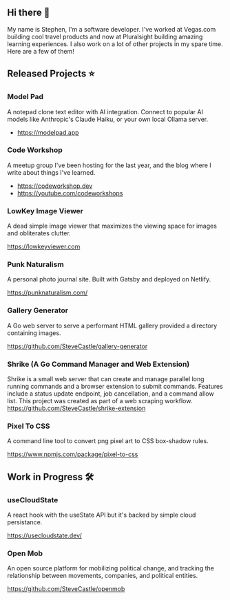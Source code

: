 ## Hi there 👋
My name is Stephen, I'm a software developer. I've worked at Vegas.com building cool travel products and now at Pluralsight building amazing learning experiences. I also work on a lot of other projects in my spare time. Here are a few of them!



## Released Projects ⭐️

### Model Pad
A notepad clone text editor with AI integration. Connect to popular AI models like Anthropic's Claude Haiku, or your own local Ollama server.

* https://modelpad.app

### Code Workshop

A meetup group I've been hosting for the last year, and the blog where I write about things I've learned.

* https://codeworkshop.dev
* https://youtube.com/codeworkshops


### LowKey Image Viewer

A dead simple image viewer that maximizes the viewing space for images and obliterates clutter.

https://lowkeyviewer.com

### Punk Naturalism

A personal photo journal site. Built with Gatsby and deployed on Netlify.

https://punknaturalism.com/

### Gallery Generator

A Go web server to serve a performant HTML gallery provided a directory containing images.

https://github.com/SteveCastle/gallery-generator

### Shrike (A Go Command Manager and Web Extension)
Shrike is a small web server that can create and manage parallel long running commands and a browser extension to submit commands. Features include a status update endpoint, job cancellation, and a command allow list. This project was created as part of a web scraping workflow.
https://github.com/SteveCastle/shrike-extension

### Pixel To CSS

A command line tool to convert png pixel art to CSS box-shadow rules.

https://www.npmjs.com/package/pixel-to-css

## Work in Progress 🛠

### useCloudState

A react hook with the useState API but it's backed by simple cloud persistance.

https://usecloudstate.dev/

### Open Mob

An open source platform for mobilizing political change, and tracking the relationship between movements, companies, and political entities.

https://github.com/SteveCastle/openmob
